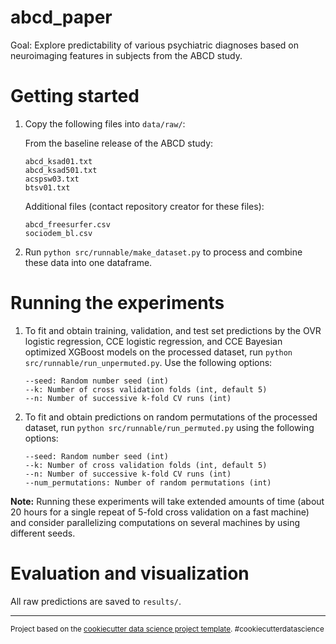 abcd_paper
==============================

Goal: Explore predictability of various psychiatric diagnoses based on neuroimaging features in subjects from the ABCD study.

Getting started
===============

1. Copy the following files into ``data/raw/``:

   From the baseline release of the ABCD study:
   ```
   abcd_ksad01.txt
   abcd_ksad501.txt
   acspsw03.txt
   btsv01.txt
   ```
   Additional files (contact repository creator for these files):
   ```
   abcd_freesurfer.csv
   sociodem_bl.csv
   ```

2. Run ``python src/runnable/make_dataset.py`` to process and combine these data into one dataframe.

Running the experiments
=======================

1. To fit and obtain training, validation, and test set predictions by the OVR logistic regression, CCE logistic regression, and CCE Bayesian optimized XGBoost models on the processed dataset, run ``python src/runnable/run_unpermuted.py``. Use the following options:
    ```
    --seed: Random number seed (int)
    --k: Number of cross validation folds (int, default 5)
    --n: Number of successive k-fold CV runs (int)
    ```
2. To fit and obtain predictions on random permutations of the processed dataset, run ``python src/runnable/run_permuted.py`` using the following options:
   ```
   --seed: Random number seed (int)
   --k: Number of cross validation folds (int, default 5)
   --n: Number of successive k-fold CV runs (int)
   --num_permutations: Number of random permutations (int)
   ```
**Note:** Running these experiments will take extended amounts of time (about 20 hours for a single repeat of 5-fold cross validation on a fast machine) and consider parallelizing computations on several machines by using different seeds.

Evaluation and visualization
============================

All raw predictions are saved to ``results/``.

---

<p><small>Project based on the <a target="_blank" href="https://drivendata.github.io/cookiecutter-data-science/">cookiecutter data science project template</a>. #cookiecutterdatascience</small></p>

